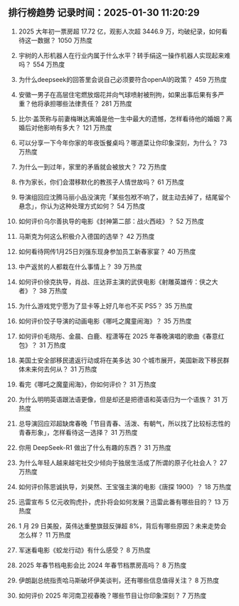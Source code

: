 
## 排行榜趋势 记录时间：2025-01-30 11:20:29
  
  1. 2025 大年初一票房超 17.72 亿，观影人次超 3446.9 万，均破纪录，如何看待这一数据？ 1050 万热度
    
  2. 宇树的人形机器人在行业内属于什么水平？转手绢这一操作机器人实现起来难吗？ 554 万热度
    
  3. 为什么deepseek的回答里会说自己必须要符合openAI的政策？ 459 万热度
    
  4. 安徽一男子在高层住宅燃放烟花并向气球喷射被刑拘，如果出事后果有多严重？他将承担哪些法律责任？ 281 万热度
    
  5. 比尔·盖茨称与前妻梅琳达离婚是他一生中最大的遗憾，怎样看待他的婚姻？离婚后对他影响有多大？ 121 万热度
    
  6. 可以分享一下今年你家的年夜饭餐桌吗？哪道菜让你印象深刻，为什么？ 73 万热度
    
  7. 为什么一到过年，家里的矛盾就会被放大？ 72 万热度
    
  8. 作为家长，你们会潜移默化的教孩子人情世故吗？ 61 万热度
    
  9. 导演组回应沈腾马丽小品没演完「某些包袱不响了，就主动去掉了，结尾留个悬念」，你认为这种处理方式如何？ 54 万热度
    
  10. 如何评价乌尔善执导的电影《封神第二部：战火西岐》？ 52 万热度
    
  11. 马斯克为何这么积极介入德国的选举？ 42 万热度
    
  12. 如何看待网传1月25日刘强东现身参加员工新春家宴？ 40 万热度
    
  13. 中产返贫的人都栽在什么事情上？ 39 万热度
    
  14. 如何评价徐克执导，肖战、庄达菲主演的武侠电影《射雕英雄传：侠之大者》？ 38 万热度
    
  15. 为什么游戏党宁愿为了显卡等上好几年也不买 PS5？ 35 万热度
    
  16. 如何评价饺子导演的动画电影《哪吒之魔童闹海》？ 35 万热度
    
  17. 如何评价毛晓彤、金晨、白鹿、程潇等在 2025 年春晚演唱的歌曲《春意红包》？ 31 万热度
    
  18. 美国土安全部移民遣返行动或将在美多达 30 个城市展开，美国新政下移民群体未来何去何从？ 31 万热度
    
  19. 看完《哪吒之魔童闹海》，你如何评价？ 31 万热度
    
  20. 为什么明明英语跟法语更像，但是却还是把德语和英语归为一个语族？ 31 万热度
    
  21. 总导演回应邓超缺席春晚「节目青春、活泼、有朝气，所以找了比较标志性的青春形象」，怎样看待这一选择？ 31 万热度
    
  22. 你用 DeepSeek-R1 做出了什么有趣的东西？ 31 万热度
    
  23. 为什么年轻人越来越宅社交少倾向于独居生活成了所谓的原子化社会人？ 27 万热度
    
  24. 如何评价陈思诚执导，刘昊然、王宝强主演的电影《唐探 1900》？ 18 万热度
    
  25. 迅雷宣布 5 亿元收购虎扑，虎扑将会如何发展？迅雷此番有哪些目的？ 13 万热度
    
  26. 1 月 29 日美股，英伟达重整旗鼓反弹超 8%，背后有哪些原因？未来走势会怎么样？ 11 万热度
    
  27. 军迷看电影《蛟龙行动》有什么感受？ 8 万热度
    
  28. 2025 年春节档电影会比 2024 年春节档票房高吗？ 8 万热度
    
  29. 伊朗副总统指责哈马斯破坏伊美谈判，还有哪些信息值得关注？ 8 万热度
    
  30. 如何评价 2025 年河南卫视春晚？哪些节目让你印象深刻？ 7 万热度
    